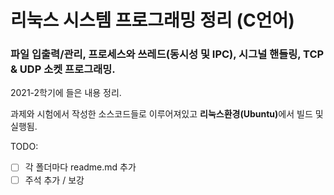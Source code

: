 # 리눅스 시스템 프로그래밍 정리 (C언어)

### 파일 입출력/관리, 프로세스와 쓰레드(동시성 및 IPC), 시그널 핸들링, TCP & UDP 소켓 프로그래밍.

2021-2학기에 들은 내용 정리.

과제와 시험에서 작성한 소스코드들로 이루어져있고 <strong>리눅스환경(Ubuntu)</strong>에서 빌드 및 실행됨.

TODO: 

- [ ] 각 폴더마다 readme.md 추가
- [ ] 주석 추가 / 보강